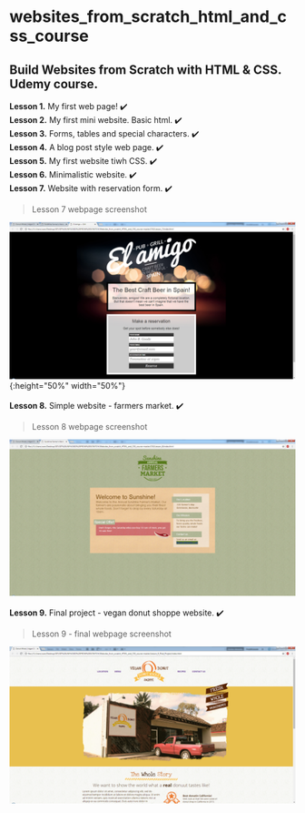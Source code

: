 # websites_from_scratch_html_and_css_course
## Build Websites from Scratch with HTML &amp; CSS. Udemy course.

**Lesson 1.** My first web page! :heavy_check_mark:  
**Lesson 2.** My first mini website. Basic html. :heavy_check_mark:   
**Lesson 3.** Forms, tables and special characters. :heavy_check_mark:   
**Lesson 4.** A blog post style web page. :heavy_check_mark:   
**Lesson 5.** My first website tiwh CSS. :heavy_check_mark:   
**Lesson 6.** Minimalistic website. :heavy_check_mark:   
**Lesson 7.** Website with reservation form. :heavy_check_mark:   

> Lesson 7 webpage screenshot

![screenshot of the project from lesson 7](website_from_scratch_html_and_css_course/img_final_scrn/website_from_scratch/lesson_7.jpg){:height="50%" width="50%"}    <br/><br/>
**Lesson 8.** Simple website - farmers market. :heavy_check_mark: 

> Lesson 8 webpage screenshot

![screenshot of the project from lesson 8](website_from_scratch_html_and_css_course/img_final_scrn/website_from_scratch/lesson_8.jpg)    <br/><br/>
**Lesson 9.** Final project - vegan donut shoppe website. :heavy_check_mark:    

> Lesson 9 - final webpage screenshot

![screenshot of the project from lesson 9](website_from_scratch_html_and_css_course/img_final_scrn/website_from_scratch/lesson_9_final.jpg)    <br/><br/>
